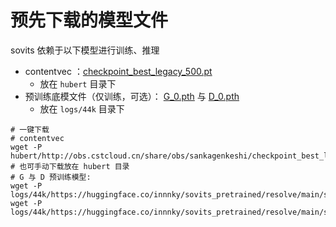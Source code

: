 # 预先下载的模型文件

sovits 依赖于以下模型进行训练、推理

+ contentvec ：[checkpoint_best_legacy_500.pt](https://ibm.box.com/s/z1wgl1stco8ffooyatzdwsqn2psd9lrr)
  + 放在 `hubert` 目录下
+ 预训练底模文件（仅训练，可选）： [G_0.pth](https://huggingface.co/innnky/sovits_pretrained/resolve/main/sovits4/G_0.pth) 与 [D_0.pth](https://huggingface.co/innnky/sovits_pretrained/resolve/main/sovits4/D_0.pth)
  + 放在 `logs/44k` 目录下
```shell
# 一键下载
# contentvec
wget -P hubert/http://obs.cstcloud.cn/share/obs/sankagenkeshi/checkpoint_best_legacy_500.pt
# 也可手动下载放在 hubert 目录
# G 与 D 预训练模型:
wget -P logs/44k/https://huggingface.co/innnky/sovits_pretrained/resolve/main/sovits4/G_0.pth
wget -P logs/44k/https://huggingface.co/innnky/sovits_pretrained/resolve/main/sovits4/D_0.pth

```